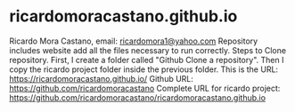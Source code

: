# ricardomoracastano.github.io
Ricardo Mora Castano, email: ricardomora1@yahoo.com
Repository includes website add all the files necessary to run correctly.
Steps to Clone repository. First, I create a folder called "Github Clone a repository".
Then I copy the ricardo project folder inside the previous folder.
This is the URL:
https://ricardomoracastano.github.io/
Github URL:
https://github.com/ricardomoracastano
Complete URL for ricardo project:
https://github.com/ricardomoracastano/ricardomoracastano.github.io
